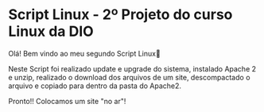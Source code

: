 # Script Linux - 2º Projeto do curso Linux da DIO #

Olá! Bem vindo ao meu segundo Script Linux:wave:

Neste Script foi realizado update e upgrade do sistema, instalado Apache 2 e unzip, realizado o download dos arquivos de um site, descompactado o arquivo e copiado para dentro da pasta do Apache2.

Pronto!! Colocamos um site "no ar"!
